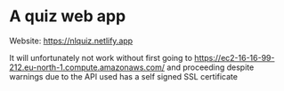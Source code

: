 # A quiz web app

Website: https://nlquiz.netlify.app


It will unfortunately not work without first going to
https://ec2-16-16-99-212.eu-north-1.compute.amazonaws.com/
and proceeding despite warnings due to the API used has a self signed SSL certificate 